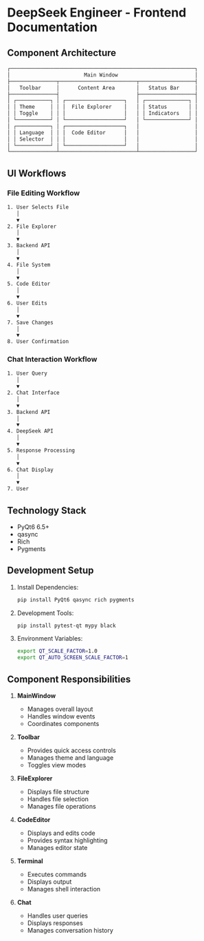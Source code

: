 # DeepSeek Engineer - Frontend Documentation

## Component Architecture

```sh
┌────────────────────────────────────────────────────────────┐
│                        Main Window                         │
├───────────────┬─────────────────────────┬──────────────────┤
│   Toolbar     │      Content Area       │   Status Bar     │
├───────────────┤                         ├──────────────────┤
│ ┌───────────┐ │ ┌───────────────────┐   │ ┌──────────────┐ │
│ │ Theme     │ │ │  File Explorer    │   │ │ Status       │ │
│ │ Toggle    │ │ │                   │   │ │ Indicators   │ │
│ └───────────┘ │ └───────────────────┘   │ └──────────────┘ │
│ ┌───────────┐ │ ┌───────────────────┐   │                  │
│ │ Language  │ │ │  Code Editor      │   │                  │
│ │ Selector  │ │ │                   │   │                  │
│ └───────────┘ │ └───────────────────┘   │                  │
└───────────────┴─────────────────────────┴──────────────────┘
```

## UI Workflows

### File Editing Workflow

```sh
1. User Selects File
   │
   ▼
2. File Explorer
   │
   ▼
3. Backend API
   │
   ▼
4. File System
   │
   ▼
5. Code Editor
   │
   ▼
6. User Edits
   │
   ▼
7. Save Changes
   │
   ▼
8. User Confirmation
```

### Chat Interaction Workflow

```sh
1. User Query
   │
   ▼
2. Chat Interface
   │
   ▼
3. Backend API
   │
   ▼
4. DeepSeek API
   │
   ▼
5. Response Processing
   │
   ▼
6. Chat Display
   │
   ▼
7. User
```

## Technology Stack

- PyQt6 6.5+
- qasync
- Rich
- Pygments

## Development Setup

1. Install Dependencies:

   ```bash
   pip install PyQt6 qasync rich pygments
   ```

2. Development Tools:

   ```bash
   pip install pytest-qt mypy black
   ```

3. Environment Variables:

   ```bash
   export QT_SCALE_FACTOR=1.0
   export QT_AUTO_SCREEN_SCALE_FACTOR=1
   ```

## Component Responsibilities

1. **MainWindow**
   - Manages overall layout
   - Handles window events
   - Coordinates components

2. **Toolbar**
   - Provides quick access controls
   - Manages theme and language
   - Toggles view modes

3. **FileExplorer**
   - Displays file structure
   - Handles file selection
   - Manages file operations

4. **CodeEditor**
   - Displays and edits code
   - Provides syntax highlighting
   - Manages editor state

5. **Terminal**
   - Executes commands
   - Displays output
   - Manages shell interaction

6. **Chat**
   - Handles user queries
   - Displays responses
   - Manages conversation history
